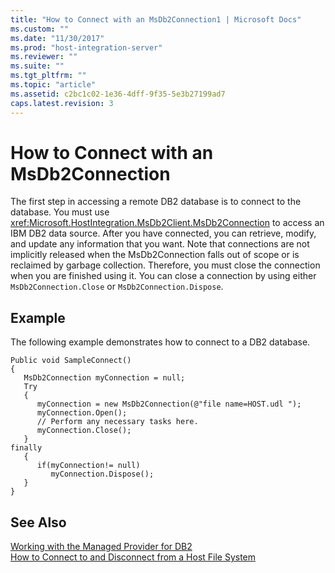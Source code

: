 ```yaml
---
title: "How to Connect with an MsDb2Connection1 | Microsoft Docs"
ms.custom: ""
ms.date: "11/30/2017"
ms.prod: "host-integration-server"
ms.reviewer: ""
ms.suite: ""
ms.tgt_pltfrm: ""
ms.topic: "article"
ms.assetid: c2bc1c02-1e36-4dff-9f35-5e3b27199ad7
caps.latest.revision: 3
---
```

# How to Connect with an MsDb2Connection
The first step in accessing a remote DB2 database is to connect to the database. You must use <xref:Microsoft.HostIntegration.MsDb2Client.MsDb2Connection> to access an IBM DB2 data source. After you have connected, you can retrieve, modify, and update any information that you want. Note that connections are not implicitly released when the MsDb2Connection falls out of scope or is reclaimed by garbage collection. Therefore, you must close the connection when you are finished using it. You can close a connection by using either `MsDb2Connection.Close` or `MsDb2Connection.Dispose`.  
  
## Example  
 The following example demonstrates how to connect to a DB2 database.  
  
```  
Public void SampleConnect()  
{  
   MsDb2Connection myConnection = null;  
   Try  
   {  
      myConnection = new MsDb2Connection(@"file name=HOST.udl ");  
      myConnection.Open();  
      // Perform any necessary tasks here.  
      myConnection.Close();  
   }  
finally  
   {  
      if(myConnection!= null)  
         myConnection.Dispose();  
   }  
}  
```  
  
## See Also  
 [Working with the Managed Provider for DB2](../core/working-with-the-managed-provider-for-db22.md)   
 [How to Connect to and Disconnect from a Host File System](../core/how-to-connect-to-and-disconnect-from-a-host-file-system1.md)